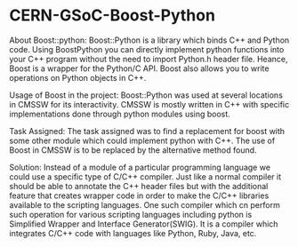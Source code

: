 # CERN-GSoC-Boost-Python

About Boost::python:
Boost::Python is a library which binds C++ and Python code. Using BoostPython you can directly implement python functions into your C++ program without the need to import Python.h header file. Heance, Boost is a wrapper for the Python/C API. Boost also allows you to write operations on Python objects in C++.


Usage of Boost in the project:
Boost::Python was used at several locations in CMSSW for its interactivity. CMSSW is mostly written in C++ with specific implementations done through python modules using boost.


Task Assigned:
The task assigned was to find a replacement for boost with some other module which could implement python with C++. The use of Boost in CMSSW is to be replaced by the alternative method found.


Solution:
Instead of a module of a particular programming language we could use a specific type of C/C++ compiler. Just like a normal compiler it should be able to annotate the C++ header files but with the additional feature that creates wrapper code in order to make the C/C++ libraries available to the scripting languages. 
One such compiler which cn perform such operation for various scripting languages including python is Simplified Wrapper and Interface Generator(SWIG). It is a compiler which integrates C/C++ code with languages like Python, Ruby, Java, etc. 
